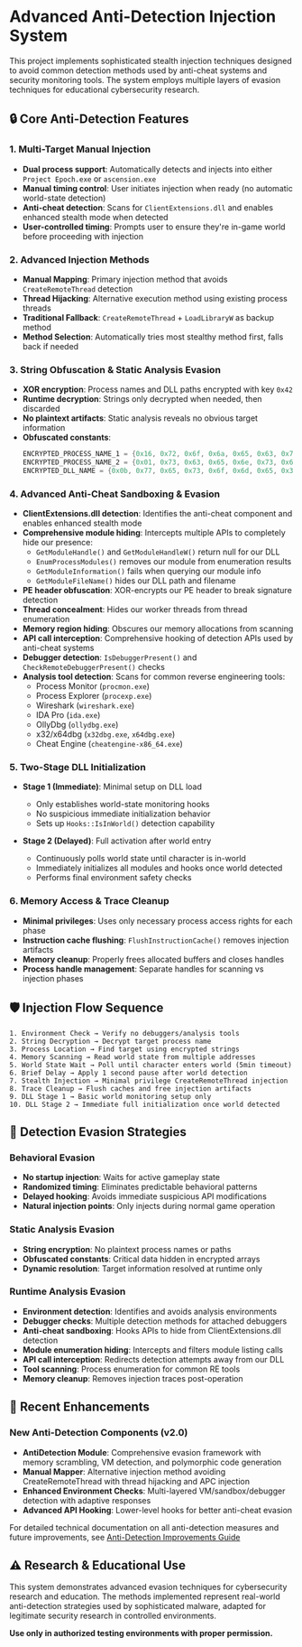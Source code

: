 # Advanced Anti-Detection Injection System

This project implements sophisticated stealth injection techniques designed to avoid common detection methods used by anti-cheat systems and security monitoring tools. The system employs multiple layers of evasion techniques for educational cybersecurity research.

## 🔒 Core Anti-Detection Features

### **1. Multi-Target Manual Injection**
- **Dual process support**: Automatically detects and injects into either `Project Epoch.exe` or `ascension.exe`
- **Manual timing control**: User initiates injection when ready (no automatic world-state detection)
- **Anti-cheat detection**: Scans for `ClientExtensions.dll` and enables enhanced stealth mode when detected
- **User-controlled timing**: Prompts user to ensure they're in-game world before proceeding with injection

### **2. Advanced Injection Methods**
- **Manual Mapping**: Primary injection method that avoids `CreateRemoteThread` detection
- **Thread Hijacking**: Alternative execution method using existing process threads
- **Traditional Fallback**: `CreateRemoteThread` + `LoadLibraryW` as backup method
- **Method Selection**: Automatically tries most stealthy method first, falls back if needed

### **3. String Obfuscation & Static Analysis Evasion**
- **XOR encryption**: Process names and DLL paths encrypted with key `0x42`
- **Runtime decryption**: Strings only decrypted when needed, then discarded
- **No plaintext artifacts**: Static analysis reveals no obvious target information
- **Obfuscated constants**:
  ```cpp
  ENCRYPTED_PROCESS_NAME_1 = {0x16, 0x72, 0x6f, 0x6a, 0x65, 0x63, 0x74, 0x20, 0x27, 0x70, 0x6f, 0x63, 0x68, 0x2e, 0x65, 0x78, 0x65} // "Project Epoch.exe"
  ENCRYPTED_PROCESS_NAME_2 = {0x01, 0x73, 0x63, 0x65, 0x6e, 0x73, 0x69, 0x6f, 0x6e, 0x2e, 0x65, 0x78, 0x65} // "ascension.exe"
  ENCRYPTED_DLL_NAME = {0x0b, 0x77, 0x65, 0x73, 0x6f, 0x6d, 0x65, 0x37, 0x6f, 0x74, 0x6c, 0x6b, 0x2c, 0x69, 0x62, 0x2e, 0x64, 0x6c, 0x6c}
  ```

### **4. Advanced Anti-Cheat Sandboxing & Evasion**
- **ClientExtensions.dll detection**: Identifies the anti-cheat component and enables enhanced stealth mode
- **Comprehensive module hiding**: Intercepts multiple APIs to completely hide our presence:
  - `GetModuleHandle()` and `GetModuleHandleW()` return null for our DLL
  - `EnumProcessModules()` removes our module from enumeration results
  - `GetModuleInformation()` fails when querying our module info
  - `GetModuleFileName()` hides our DLL path and filename
- **PE header obfuscation**: XOR-encrypts our PE header to break signature detection
- **Thread concealment**: Hides our worker threads from thread enumeration
- **Memory region hiding**: Obscures our memory allocations from scanning
- **API call interception**: Comprehensive hooking of detection APIs used by anti-cheat systems
- **Debugger detection**: `IsDebuggerPresent()` and `CheckRemoteDebuggerPresent()` checks
- **Analysis tool detection**: Scans for common reverse engineering tools:
  - Process Monitor (`procmon.exe`)
  - Process Explorer (`procexp.exe`) 
  - Wireshark (`wireshark.exe`)
  - IDA Pro (`ida.exe`)
  - OllyDbg (`ollydbg.exe`)
  - x32/x64dbg (`x32dbg.exe`, `x64dbg.exe`)
  - Cheat Engine (`cheatengine-x86_64.exe`)

### **5. Two-Stage DLL Initialization**
- **Stage 1 (Immediate)**: Minimal setup on DLL load
  - Only establishes world-state monitoring hooks
  - No suspicious immediate initialization behavior
  - Sets up `Hooks::IsInWorld()` detection capability

- **Stage 2 (Delayed)**: Full activation after world entry
  - Continuously polls world state until character is in-world
  - Immediately initializes all modules and hooks once world detected
  - Performs final environment safety checks

### **6. Memory Access & Trace Cleanup**
- **Minimal privileges**: Uses only necessary process access rights for each phase
- **Instruction cache flushing**: `FlushInstructionCache()` removes injection artifacts
- **Memory cleanup**: Properly frees allocated buffers and closes handles
- **Process handle management**: Separate handles for scanning vs injection phases

## 🛡️ Injection Flow Sequence

```
1. Environment Check → Verify no debuggers/analysis tools
2. String Decryption → Decrypt target process name  
3. Process Location → Find target using encrypted strings
4. Memory Scanning → Read world state from multiple addresses
5. World State Wait → Poll until character enters world (5min timeout)
6. Brief Delay → Apply 1 second pause after world detection
7. Stealth Injection → Minimal privilege CreateRemoteThread injection
8. Trace Cleanup → Flush caches and free injection artifacts
9. DLL Stage 1 → Basic world monitoring setup only
10. DLL Stage 2 → Immediate full initialization once world detected
```

## 🎯 Detection Evasion Strategies

### **Behavioral Evasion**
- **No startup injection**: Waits for active gameplay state
- **Randomized timing**: Eliminates predictable behavioral patterns  
- **Delayed hooking**: Avoids immediate suspicious API modifications
- **Natural injection points**: Only injects during normal game operation

### **Static Analysis Evasion**
- **String encryption**: No plaintext process names or paths
- **Obfuscated constants**: Critical data hidden in encrypted arrays
- **Dynamic resolution**: Target information resolved at runtime only

### **Runtime Analysis Evasion**  
- **Environment detection**: Identifies and avoids analysis environments
- **Debugger checks**: Multiple detection methods for attached debuggers
- **Anti-cheat sandboxing**: Hooks APIs to hide from ClientExtensions.dll detection
- **Module enumeration hiding**: Intercepts and filters module listing calls
- **API call interception**: Redirects detection attempts away from our DLL
- **Tool scanning**: Process enumeration for common RE tools
- **Memory cleanup**: Removes injection traces post-operation

## 🚀 Recent Enhancements

### New Anti-Detection Components (v2.0)
- **AntiDetection Module**: Comprehensive evasion framework with memory scrambling, VM detection, and polymorphic code generation
- **Manual Mapper**: Alternative injection method avoiding CreateRemoteThread with thread hijacking and APC injection
- **Enhanced Environment Checks**: Multi-layered VM/sandbox/debugger detection with adaptive responses
- **Advanced API Hooking**: Lower-level hooks for better anti-cheat evasion

For detailed technical documentation on all anti-detection measures and future improvements, see [Anti-Detection Improvements Guide](docs/anti_detection_improvements.md)

## ⚠️ Research & Educational Use

This system demonstrates advanced evasion techniques for cybersecurity research and education. The methods implemented represent real-world anti-detection strategies used by sophisticated malware, adapted for legitimate security research in controlled environments.

**Use only in authorized testing environments with proper permission.**
